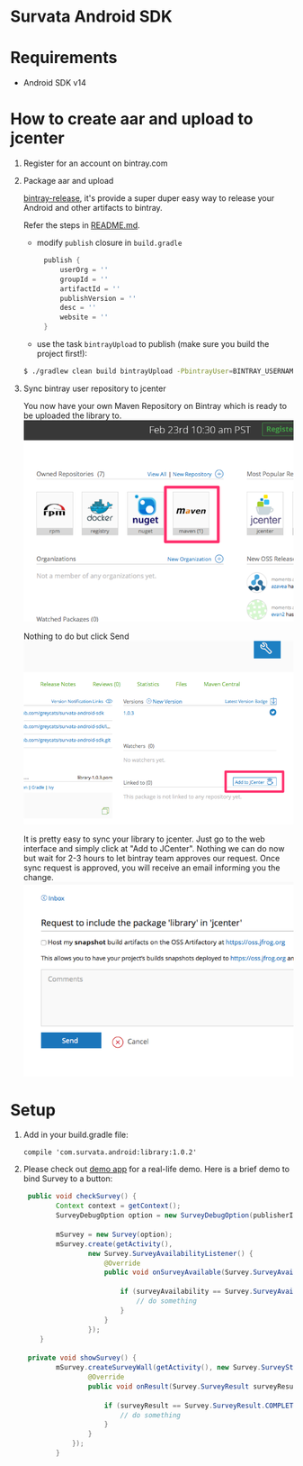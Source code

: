 Survata Android SDK
====================

# Requirements #

- Android SDK v14

# How to create aar and upload to jcenter #

1.  Register for an account on bintray.com

2.  Package aar and upload

    [bintray-release](https://github.com/novoda/bintray-release), it's provide a super duper easy way to release your Android and other artifacts to bintray.
    
    Refer the steps in [README.md](https://github.com/novoda/bintray-release/blob/master/README.md). 
    
    - modify `publish` closure in `build.gradle`
    
    ```groovy
         publish {
             userOrg = ''
             groupId = ''
             artifactId = ''
             publishVersion = ''
             desc = ''
             website = ''
         }
    ```
    
    - use the task `bintrayUpload` to publish (make sure you build the project first!):
    
    ```bash
    $ ./gradlew clean build bintrayUpload -PbintrayUser=BINTRAY_USERNAME -PbintrayKey=BINTRAY_KEY -PdryRun=false
    ```

3.  Sync bintray user repository to jcenter

    You now have your own Maven Repository on Bintray which is ready to be uploaded the library to.
    [![ScreenShot](step1.png)](https://github.com/greycats/survata-android-sdk/blob/development/step1.png)

    Nothing to do but click Send
    [![ScreenShot](step2.png)](https://github.com/greycats/survata-android-sdk/blob/development/step2.png)

    It is pretty easy to sync your library to jcenter. Just go to the web interface and simply click at "Add to JCenter".
    Nothing we can do now but wait for 2-3 hours to let bintray team approves our request. Once sync request is approved, you will receive an email informing you the change. 
    [![ScreenShot](step3.png)](https://github.com/greycats/survata-android-sdk/blob/development/step3.png)

# Setup #
1.  Add in your build.gradle file:

    ```
    compile 'com.survata.android:library:1.0.2'
    ```
2.  Please check out [demo app](https://github.com/greycats/survata-android-demo) for a real-life demo.
    Here is a brief demo to bind Survey to a button:

    ```java
     public void checkSurvey() {
            Context context = getContext();
            SurveyDebugOption option = new SurveyDebugOption(publisherId);
    
            mSurvey = new Survey(option);
            mSurvey.create(getActivity(),
                    new Survey.SurveyAvailabilityListener() {
                        @Override
                        public void onSurveyAvailable(Survey.SurveyAvailability surveyAvailability) {
                           
                            if (surveyAvailability == Survey.SurveyAvailability.AVAILABILITY) {
                                // do something
                            }
                        }
                    });
        }
        
     private void showSurvey() {                
            mSurvey.createSurveyWall(getActivity(), new Survey.SurveyStatusListener() {
                    @Override
                    public void onResult(Survey.SurveyResult surveyResult) {
                               
                        if (surveyResult == Survey.SurveyResult.COMPLETED) {
                            // do something
                        }
                    }
                });
            }
    ```